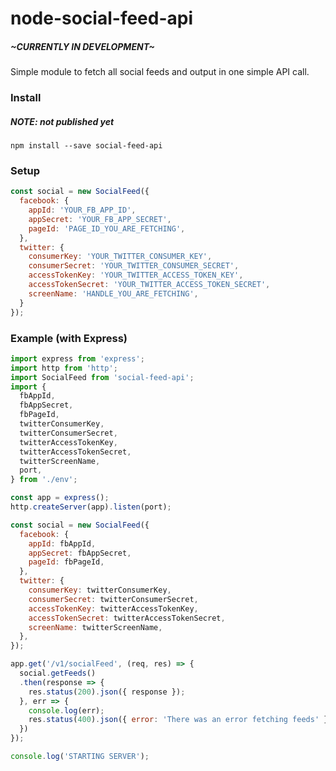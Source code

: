 # node-social-feed-api

##### ~CURRENTLY IN DEVELOPMENT~

Simple module to fetch all social feeds and output in one simple API call.

### Install

##### NOTE: not published yet
`npm install --save social-feed-api`

### Setup

```javascript
const social = new SocialFeed({
  facebook: {
    appId: 'YOUR_FB_APP_ID',
    appSecret: 'YOUR_FB_APP_SECRET',
    pageId: 'PAGE_ID_YOU_ARE_FETCHING',
  },
  twitter: {
    consumerKey: 'YOUR_TWITTER_CONSUMER_KEY',
    consumerSecret: 'YOUR_TWITTER_CONSUMER_SECRET',
    accessTokenKey: 'YOUR_TWITTER_ACCESS_TOKEN_KEY',
    accessTokenSecret: 'YOUR_TWITTER_ACCESS_TOKEN_SECRET',
    screenName: 'HANDLE_YOU_ARE_FETCHING',
  }
});
```

### Example (with Express)

```javascript
import express from 'express';
import http from 'http';
import SocialFeed from 'social-feed-api';
import {
  fbAppId,
  fbAppSecret,
  fbPageId,
  twitterConsumerKey,
  twitterConsumerSecret,
  twitterAccessTokenKey,
  twitterAccessTokenSecret,
  twitterScreenName,
  port,
} from './env';

const app = express();
http.createServer(app).listen(port);

const social = new SocialFeed({
  facebook: {
    appId: fbAppId,
    appSecret: fbAppSecret,
    pageId: fbPageId,
  },
  twitter: {
    consumerKey: twitterConsumerKey,
    consumerSecret: twitterConsumerSecret,
    accessTokenKey: twitterAccessTokenKey,
    accessTokenSecret: twitterAccessTokenSecret,
    screenName: twitterScreenName,
  },
});

app.get('/v1/socialFeed', (req, res) => {
  social.getFeeds()
  .then(response => {
    res.status(200).json({ response });
  }, err => {
    console.log(err);
    res.status(400).json({ error: 'There was an error fetching feeds' });
  })
});

console.log('STARTING SERVER');
```
